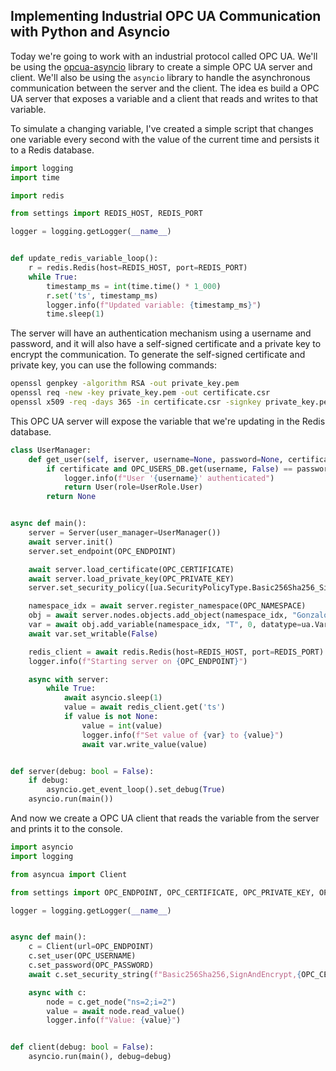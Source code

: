 ## Implementing Industrial OPC UA Communication with Python and Asyncio

Today we're going to work with an industrial protocol called OPC UA. We'll be using the [opcua-asyncio](https://github.com/FreeOpcUa/opcua-asyncio) library to create a simple OPC UA server and client. We'll also be using the `asyncio` library to handle the asynchronous communication between the server and the client. The idea es build a OPC UA server that exposes a variable and a client that reads and writes to that variable. 

To simulate a changing variable, I've created a simple script that changes one variable every second with the value of the current time and persists it to a Redis database.

```python
import logging
import time

import redis

from settings import REDIS_HOST, REDIS_PORT

logger = logging.getLogger(__name__)


def update_redis_variable_loop():
    r = redis.Redis(host=REDIS_HOST, port=REDIS_PORT)
    while True:
        timestamp_ms = int(time.time() * 1_000)
        r.set('ts', timestamp_ms)
        logger.info(f"Updated variable: {timestamp_ms}")
        time.sleep(1)
```

The server will have an authentication mechanism using a username and password, and it will also have a self-signed certificate and a private key to encrypt the communication. To generate the self-signed certificate and private key, you can use the following commands:

```bash
openssl genpkey -algorithm RSA -out private_key.pem
openssl req -new -key private_key.pem -out certificate.csr
openssl x509 -req -days 365 -in certificate.csr -signkey private_key.pem -out certificate.pem
```

This OPC UA server will expose the variable that we're updating in the Redis database.

```python
class UserManager:
    def get_user(self, iserver, username=None, password=None, certificate=None):
        if certificate and OPC_USERS_DB.get(username, False) == password:
            logger.info(f"User '{username}' authenticated")
            return User(role=UserRole.User)
        return None


async def main():
    server = Server(user_manager=UserManager())
    await server.init()
    server.set_endpoint(OPC_ENDPOINT)

    await server.load_certificate(OPC_CERTIFICATE)
    await server.load_private_key(OPC_PRIVATE_KEY)
    server.set_security_policy([ua.SecurityPolicyType.Basic256Sha256_SignAndEncrypt])

    namespace_idx = await server.register_namespace(OPC_NAMESPACE)
    obj = await server.nodes.objects.add_object(namespace_idx, "Gonzalo")
    var = await obj.add_variable(namespace_idx, "T", 0, datatype=ua.VariantType.Int32)
    await var.set_writable(False)

    redis_client = await redis.Redis(host=REDIS_HOST, port=REDIS_PORT)
    logger.info(f"Starting server on {OPC_ENDPOINT}")

    async with server:
        while True:
            await asyncio.sleep(1)
            value = await redis_client.get('ts')
            if value is not None:
                value = int(value)
                logger.info(f"Set value of {var} to {value}")
                await var.write_value(value)


def server(debug: bool = False):
    if debug:
        asyncio.get_event_loop().set_debug(True)
    asyncio.run(main())
```

And now we create a OPC UA client that reads the variable from the server and prints it to the console.

```python
import asyncio
import logging

from asyncua import Client

from settings import OPC_ENDPOINT, OPC_CERTIFICATE, OPC_PRIVATE_KEY, OPC_USERNAME, OPC_PASSWORD

logger = logging.getLogger(__name__)


async def main():
    c = Client(url=OPC_ENDPOINT)
    c.set_user(OPC_USERNAME)
    c.set_password(OPC_PASSWORD)
    await c.set_security_string(f"Basic256Sha256,SignAndEncrypt,{OPC_CERTIFICATE},{OPC_PRIVATE_KEY}")

    async with c:
        node = c.get_node("ns=2;i=2")
        value = await node.read_value()
        logger.info(f"Value: {value}")


def client(debug: bool = False):
    asyncio.run(main(), debug=debug)
```